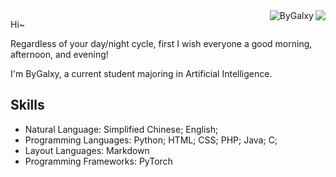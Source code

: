 <img align="right" src="https://github-readme-stats-one-bice.vercel.app/api?username=ByGalxy&show_icons=true&include_all_commits=true&count_private=true&role=OWNER,ORGANIZATION_MEMBER,COLLABORATOR" />
<img align="right" src="https://komarev.com/ghpvc/?username=ByGalxy" alt="ByGalxy" />

Hi~

Regardless of your day/night cycle, first I wish everyone a good morning, afternoon, and evening!

I'm ByGalxy, a current student majoring in Artificial Intelligence.

## Skills
 - Natural Language: Simplified Chinese; English;
 - Programming Languages: Python; HTML; CSS; PHP; Java; C;
 - Layout Languages: Markdown
 - Programming Frameworks: PyTorch
